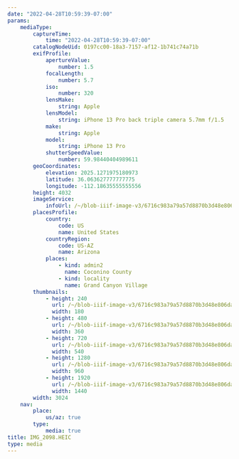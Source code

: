 ```yaml
---
date: "2022-04-28T10:59:39-07:00"
params:
    mediaType:
        captureTime:
            time: "2022-04-28T10:59:39-07:00"
        catalogNodeUid: 0197cc00-18a3-7157-af12-1b741c74a71b
        exifProfile:
            apertureValue:
                number: 1.5
            focalLength:
                number: 5.7
            iso:
                number: 320
            lensMake:
                string: Apple
            lensModel:
                string: iPhone 13 Pro back triple camera 5.7mm f/1.5
            make:
                string: Apple
            model:
                string: iPhone 13 Pro
            shutterSpeedValue:
                number: 59.98440404989611
        geoCoordinates:
            elevation: 2025.1271975180973
            latitude: 36.063627777777775
            longitude: -112.18635555555556
        height: 4032
        imageService:
            infoUrl: /~/blob-iiif-image-v3/6716c983a79a57d8870b3d48e806da4069ee549da95ca12fb5a1eafc21539f2e/info.json
        placesProfile:
            country:
                code: US
                name: United States
            countryRegion:
                code: US-AZ
                name: Arizona
            places:
                - kind: admin2
                  name: Coconino County
                - kind: locality
                  name: Grand Canyon Village
        thumbnails:
            - height: 240
              url: /~/blob-iiif-image-v3/6716c983a79a57d8870b3d48e806da4069ee549da95ca12fb5a1eafc21539f2e/full/180%2C240/0/default.jpg
              width: 180
            - height: 480
              url: /~/blob-iiif-image-v3/6716c983a79a57d8870b3d48e806da4069ee549da95ca12fb5a1eafc21539f2e/full/360%2C480/0/default.jpg
              width: 360
            - height: 720
              url: /~/blob-iiif-image-v3/6716c983a79a57d8870b3d48e806da4069ee549da95ca12fb5a1eafc21539f2e/full/540%2C720/0/default.jpg
              width: 540
            - height: 1280
              url: /~/blob-iiif-image-v3/6716c983a79a57d8870b3d48e806da4069ee549da95ca12fb5a1eafc21539f2e/full/960%2C1280/0/default.jpg
              width: 960
            - height: 1920
              url: /~/blob-iiif-image-v3/6716c983a79a57d8870b3d48e806da4069ee549da95ca12fb5a1eafc21539f2e/full/1440%2C1920/0/default.jpg
              width: 1440
        width: 3024
    nav:
        place:
            us/az: true
        type:
            media: true
title: IMG_2098.HEIC
type: media
---
```

